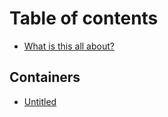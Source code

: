 # Table of contents

* [What is this all about?](README.md)

## Containers

* [Untitled](containers/untitled.md)

